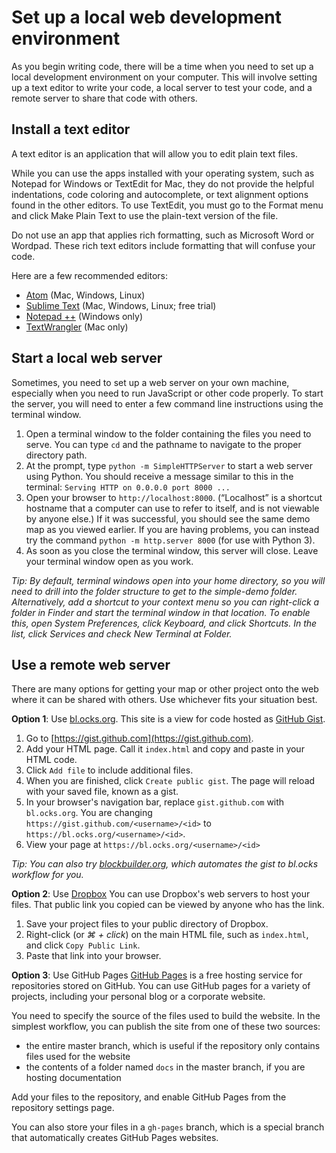 # Set up a local web development environment

As you begin writing code, there will be a time when you need to set up a local development environment on your computer. This will involve setting up a text editor to write your code, a local server to test your code, and a remote server to share that code with others.

## Install a text editor

A text editor is an application that will allow you to edit plain text files.  

While you can use the apps installed with your operating system, such as Notepad for Windows or TextEdit for Mac, they do not provide the helpful indentations, code coloring and autocomplete, or text alignment options found in the other editors. To use TextEdit, you must go to the Format menu and click Make Plain Text to use the plain-text version of the file. 

Do not use an app that applies rich formatting, such as Microsoft Word or Wordpad. These rich text editors include formatting that will confuse your code.

Here are a few recommended editors:

* [Atom](https://atom.io/) (Mac, Windows, Linux) 
* [Sublime Text](https://www.sublimetext.com/) (Mac, Windows, Linux; free trial) 
* [Notepad ++](https://notepad-plus-plus.org/download/) (Windows only) 
* [TextWrangler](http://www.barebones.com/products/TextWrangler/) (Mac only) 

## Start a local web server
Sometimes, you need to set up a web server on your own machine, especially when you need to run JavaScript or other code properly. To start the server, you will need to enter a few command line instructions using the terminal window. 

1. Open a terminal window to the folder containing the files you need to serve. You can type `cd` and the pathname to navigate to the proper directory path.
2. At the prompt, type `python -m SimpleHTTPServer` to start a web server using Python. You should receive a message similar to this in the terminal: `Serving HTTP on 0.0.0.0 port 8000 ...`
3. Open your browser to `http://localhost:8000`. (“Localhost” is a shortcut hostname that a computer can use to refer to itself, and is not viewable by anyone else.) If it was successful, you should see the same demo map as you viewed earlier. If you are having problems, you can instead try the command `python -m http.server 8000` (for use with Python 3).
4. As soon as you close the terminal window, this server will close. Leave your terminal window open as you work.
    
_Tip:  By default, terminal windows open into your home directory, so you will need to drill into the folder structure to get to the simple-demo folder. Alternatively, add a shortcut to your context menu so you can right-click a folder in Finder and start the terminal window in that location. To enable this, open System Preferences, click Keyboard, and click Shortcuts. In the list, click Services and check New Terminal at Folder._

## Use a remote web server

There are many options for getting your map or other project onto the web where it can be shared with others. Use whichever fits your situation best.

**Option 1**: Use [bl.ocks.org](https://bl.ocks.org). This site is a view for code hosted as [GitHub Gist](https://gist.github.com/). 

1. Go to [https://gist.github.com](https://gist.github.com).  
2. Add your HTML page. Call it `index.html` and copy and paste in your HTML code.
3. Click `Add file` to include additional files.
4. When you are finished, click `Create public gist`.  The page will reload with your saved file, known as a gist.
5. In your browser's navigation bar, replace `gist.github.com` with `bl.ocks.org`. You are changing  `https://gist.github.com/<username>/<id>` to `https://bl.ocks.org/<username>/<id>`.
6. View your page at `https://bl.ocks.org/<username>/<id>`

_Tip: You can also try [blockbuilder.org](http://blockbuilder.org/), which automates the gist to bl.ocks workflow for you._


**Option 2**: Use [Dropbox](https://www.dropbox.com/) 
You can use Dropbox's web servers to host your files. That public link you copied can be viewed by anyone who has the link.

1. Save your project files to your public directory of Dropbox.
2. Right-click (or _&#8984; + click_) on the main HTML file, such as `index.html`, and click `Copy Public Link`.
3. Paste that link into your browser.

**Option 3**: Use GitHub Pages
[GitHub Pages](https://help.github.com/articles/what-is-github-pages/) is a free hosting service for repositories stored on GitHub. You can use GitHub pages for a variety of projects, including your personal blog or a corporate website.

You need to specify the source of the files used to build the website. In the simplest workflow, you can publish the site from one of these two sources:

- the entire master branch, which is useful if the repository only contains files used for the website
- the contents of a folder named `docs` in the master branch, if you are hosting documentation

Add your files to the repository, and enable GitHub Pages from the repository settings page.

You can also store your files in a `gh-pages` branch, which is a special branch that automatically creates GitHub Pages websites. 
